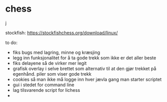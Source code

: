# chess
j


stockfish:
https://stockfishchess.org/download/linux/


to do:
 * fiks bugs med lagring, minne og kræsjing
 * legg inn funksjonalitet for å ta gode trekk som ikke er det aller beste
 * fiks delayene så de virker mer legit
 * grafisk overlay i selve brettet som alternativ til at den gjør trekket på egenhånd. piler som viser gode trekk
 * cookies så man ikke må logge inn hver jævla gang man starter scriptet
 * gui i stedet for command line
 * lag tilsvarende script for lichess
 * 
